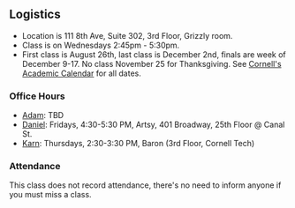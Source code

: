 Logistics
---------

* Location is 111 8th Ave, Suite 302, 3rd Floor, Grizzly room. 
* Class is on Wednesdays 2:45pm - 5:30pm.
* First class is August 26th, last class is December 2nd, finals are week of December 9-17. No class November 25 for Thanksgiving. See [Cornell's Academic Calendar](https://www.cornell.edu/academics/calendar/) for all dates.

### Office Hours

* [Adam](/people/adam-fleming.md): TBD
* [Daniel](/people/daniel-doubrovkine.md): Fridays, 4:30-5:30 PM, Artsy, 401 Broadway, 25th Floor @ Canal St.
* [Karn](/people/karn-seth.md): Thursdays, 2:30-3:30 PM, Baron (3rd Floor, Cornell Tech)

### Attendance

This class does not record attendance, there's no need to inform anyone if you must miss a class.
